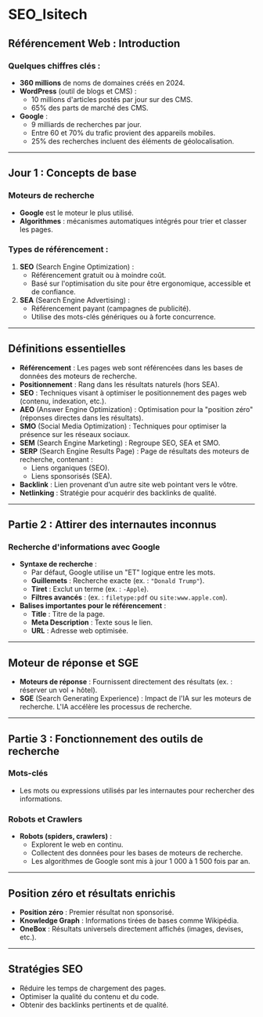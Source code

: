 # SEO_Isitech

## Référencement Web : Introduction

### Quelques chiffres clés :
- **360 millions** de noms de domaines créés en 2024.
- **WordPress** (outil de blogs et CMS) : 
  - 10 millions d'articles postés par jour sur des CMS.
  - 65% des parts de marché des CMS.
- **Google** : 
  - 9 milliards de recherches par jour.
  - Entre 60 et 70% du trafic provient des appareils mobiles.
  - 25% des recherches incluent des éléments de géolocalisation.

---

## Jour 1 : Concepts de base

### Moteurs de recherche
- **Google** est le moteur le plus utilisé.
- **Algorithmes** : mécanismes automatiques intégrés pour trier et classer les pages.

### Types de référencement :
1. **SEO** (Search Engine Optimization) :
   - Référencement gratuit ou à moindre coût.
   - Basé sur l'optimisation du site pour être ergonomique, accessible et de confiance.
2. **SEA** (Search Engine Advertising) :
   - Référencement payant (campagnes de publicité).
   - Utilise des mots-clés génériques ou à forte concurrence.

---

## Définitions essentielles

- **Référencement** : Les pages web sont référencées dans les bases de données des moteurs de recherche.
- **Positionnement** : Rang dans les résultats naturels (hors SEA).
- **SEO** : Techniques visant à optimiser le positionnement des pages web (contenu, indexation, etc.).
- **AEO** (Answer Engine Optimization) : Optimisation pour la "position zéro" (réponses directes dans les résultats).
- **SMO** (Social Media Optimization) : Techniques pour optimiser la présence sur les réseaux sociaux.
- **SEM** (Search Engine Marketing) : Regroupe SEO, SEA et SMO.
- **SERP** (Search Engine Results Page) : Page de résultats des moteurs de recherche, contenant :
  - Liens organiques (SEO).
  - Liens sponsorisés (SEA).
- **Backlink** : Lien provenant d’un autre site web pointant vers le vôtre.
- **Netlinking** : Stratégie pour acquérir des backlinks de qualité.

---

## Partie 2 : Attirer des internautes inconnus

### Recherche d'informations avec Google
- **Syntaxe de recherche** :
  - Par défaut, Google utilise un "ET" logique entre les mots.
  - **Guillemets** : Recherche exacte (ex. : `"Donald Trump"`).
  - **Tiret** : Exclut un terme (ex. : `-Apple`).
  - **Filtres avancés** : (ex. : `filetype:pdf` ou `site:www.apple.com`).
- **Balises importantes pour le référencement** :
  - **Title** : Titre de la page.
  - **Meta Description** : Texte sous le lien.
  - **URL** : Adresse web optimisée.

---

## Moteur de réponse et SGE

- **Moteurs de réponse** : Fournissent directement des résultats (ex. : réserver un vol + hôtel).
- **SGE** (Search Generating Experience) : Impact de l'IA sur les moteurs de recherche. L'IA accélère les processus de recherche.

---

## Partie 3 : Fonctionnement des outils de recherche

### Mots-clés
- Les mots ou expressions utilisés par les internautes pour rechercher des informations.

### Robots et Crawlers
- **Robots (spiders, crawlers)** :
  - Explorent le web en continu.
  - Collectent des données pour les bases de moteurs de recherche.
  - Les algorithmes de Google sont mis à jour 1 000 à 1 500 fois par an.

---

## Position zéro et résultats enrichis

- **Position zéro** : Premier résultat non sponsorisé.
- **Knowledge Graph** : Informations tirées de bases comme Wikipédia.
- **OneBox** : Résultats universels directement affichés (images, devises, etc.).

---

## Stratégies SEO
- Réduire les temps de chargement des pages.
- Optimiser la qualité du contenu et du code.
- Obtenir des backlinks pertinents et de qualité.
